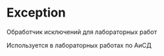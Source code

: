 # Exception
Обработчик исключений для лабораторных работ

Используется в лабораторных работах по АиСД
